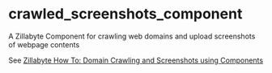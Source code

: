 crawled_screenshots_component
=============================

A Zillabyte Component for crawling web domains and upload screenshots of webpage contents

See [Zillabyte How To: Domain Crawling and Screenshots using Components](docs.zillabyte.com/examples/crawled_screenshots/)
